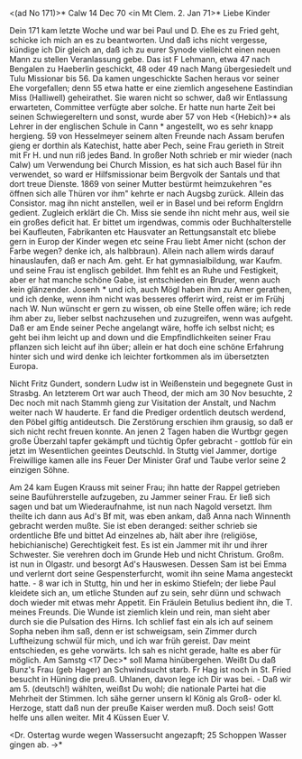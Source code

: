 <(ad No 171)>* Calw 14 Dec 70
 <in Mt Clem. 2. Jan 71>*
Liebe Kinder

Dein 171 kam letzte Woche und war bei Paul und D. Ehe es zu Fried geht, schicke ich mich an es zu beantworten. Und daß ichs nicht vergesse, kündige ich Dir gleich an, daß ich zu eurer Synode vielleicht einen neuen Mann zu stellen Veranlassung gebe. Das ist F Lehmann, etwa 47 nach Bengalen zu Haeberlin geschickt, 48 oder 49 nach Mang übergesiedelt und Tulu Missionar bis 56. Da kamen ungeschickte Sachen heraus vor seiner Ehe vorgefallen; denn 55 etwa hatte er eine ziemlich angesehene Eastindian Miss (Halliwell) geheirathet. Sie waren nicht so schwer, daß wir Entlassung erwarteten, Committee verfügte aber solche. Er hatte nun harte Zeit bei seinen Schwiegereltern und sonst, wurde aber 57 von Heb <(Hebich)>* als Lehrer in der englischen Schule in Cann <Cannanore>* angestellt, wo es sehr knapp hergieng. 59 von Hesselmeyer seinem alten Freunde nach Assam berufen gieng er dorthin als Katechist, hatte aber Pech, seine Frau gerieth in Streit mit Fr H. und nun riß jedes Band. In großer Noth schrieb er mir wieder (nach Calw) um Verwendung bei Church Mission, es hat sich auch Basel für ihn verwendet, so ward er Hilfsmissionar beim Bergvolk der Santals und that dort treue Dienste. 1869 von seiner Mutter bestürmt heimzukehren "es öffnen sich alle Thüren vor ihm" kehrte er nach Augsbg zurück. Allein das Consistor. mag ihn nicht anstellen, weil er in Basel und bei reform Engldrn gedient. Zugleich erklärt die Ch. Miss sie sende ihn nicht mehr aus, weil sie ein großes deficit hat. Er bittet um irgendwas, commis oder Buchhalterstelle bei Kaufleuten, Fabrikanten etc Hausvater an Rettungsanstalt etc bliebe gern in Europ der Kinder wegen etc seine Frau liebt Amer nicht (schon der Farbe wegen? denke ich, als halbbraun). Allein nach allem wirds darauf hinauslaufen, daß er nach Am. geht. Er hat gymnasialbildung, war Kaufm. und seine Frau ist englisch gebildet. Ihm fehlt es an Ruhe und Festigkeit, aber er hat manche schöne Gabe, ist entschieden ein Bruder, wenn auch kein glänzender. Josenh <Josenhans>* und ich, auch Mögl haben ihm zu Amer gerathen, und ich denke, wenn ihm nicht was besseres offerirt wird, reist er im Frühj nach W. Nun wünscht er gern zu wissen, ob eine Stelle offen wäre; ich rede ihm aber zu, lieber selbst nachzusehen und zuzugreifen, wenn was aufgeht. Daß er am Ende seiner Peche angelangt wäre, hoffe ich selbst nicht; es geht bei ihm leicht up and down und die Empfindlichkeiten seiner Frau pflanzen sich leicht auf ihn über; allein er hat doch eine schöne Erfahrung hinter sich und wird denke ich leichter fortkommen als im übersetzten Europa.

Nicht Fritz Gundert, sondern Ludw ist in Weißenstein und begegnete Gust in Strasbg. An letzterem Ort war auch Theod, der mich am 30 Nov besuchte, 2 Dec noch mit nach Stammh gieng zur Visitation der Anstalt, und Nachm weiter nach W hauderte. Er fand die Prediger ordentlich deutsch werdend, den Pöbel giftig antideutsch. Die Zerstörung erschien ihm grausig, so daß er sich nicht recht freuen konnte. An jenen 2 Tagen haben die Wurtbgr gegen große Überzahl tapfer gekämpft und tüchtig Opfer gebracht - gottlob für ein jetzt im Wesentlichen geeintes Deutschld. In Stuttg viel Jammer, dortige Freiwillige kamen alle ins Feuer Der Minister Graf und Taube verlor seine 2 einzigen Söhne.

Am 24 kam Eugen Krauss mit seiner Frau; ihn hatte der Rappel getrieben seine Bauführerstelle aufzugeben, zu Jammer seiner Frau. Er ließ sich sagen und bat um Wiederaufnahme, ist nun nach Nagold versetzt. Ihm theilte ich dann aus Ad's Bf mit, was eben ankam, daß Anna nach Winnenth gebracht werden mußte. Sie ist eben deranged: seither schrieb sie ordentliche Bfe und bittet Ad einzelnes ab, hält aber ihre (religiöse, hebichianische) Gerechtigkeit fest. Es ist ein Jammer mit ihr und ihrer Schwester. Sie verehren doch im Grunde Heb und nicht Christum. Großm. ist nun in Olgastr. und besorgt Ad's Hauswesen. Dessen Sam ist bei Emma und verlernt dort seine Gespensterfurcht, womit ihn seine Mama angesteckt hatte. - 8 war ich in Stuttg, hin und her in eskimo Stiefeln; der liebe Paul kleidete sich an, um etliche Stunden auf zu sein, sehr dünn und schwach doch wieder mit etwas mehr Appetit. Ein Fräulein Betulius bedient ihn, die T. meines Freunds. Die Wunde ist ziemlich klein und rein, man sieht aber durch sie die Pulsation des Hirns. Ich schlief fast ein als ich auf seinem Sopha neben ihm saß, denn er ist schweigsam, sein Zimmer durch Luftheizung schwül für mich, und ich war früh gereist. Dav meint entschieden, es gehe vorwärts. Ich sah es nicht gerade, halte es aber für möglich. Am Samstg <17 Dec>* soll Mama hinübergehen. Weißt Du daß Bunz's Frau (geb Hager) an Schwindsucht starb. Fr Hag ist noch in St. Fried besucht in Hüning die preuß. Uhlanen, davon lege ich Dir was bei. - Daß wir am 5. (deutsch!) wählten, weißst Du wohl; die nationale Partei hat die Mehrheit der Stimmen. Ich sähe gerner unsern kl König als Groß- oder kl. Herzoge, statt daß nun der preuße Kaiser werden muß. Doch seis! Gott helfe uns allen weiter. Mit 4 Küssen
 Euer V.

<Dr. Ostertag wurde wegen Wassersucht angezapft; 25 Schoppen Wasser gingen ab. ->*
